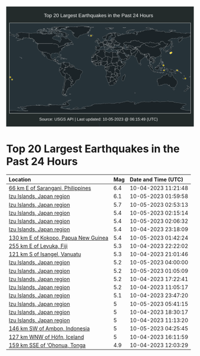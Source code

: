 ![Map](./map.png)

# Top 20 Largest Earthquakes in the Past 24 Hours

| Location | Mag | Date and Time (UTC) |
|:---|:---|:---|
| [66 km E of Sarangani, Philippines](https://earthquake.usgs.gov/earthquakes/eventpage/us6000lcri) | 6.4 | 10-04-2023 11:21:48 |
| [Izu Islands, Japan region](https://earthquake.usgs.gov/earthquakes/eventpage/us6000lcz1) | 6.1 | 10-05-2023 01:59:58 |
| [Izu Islands, Japan region](https://earthquake.usgs.gov/earthquakes/eventpage/us6000lczf) | 5.7 | 10-05-2023 02:53:13 |
| [Izu Islands, Japan region](https://earthquake.usgs.gov/earthquakes/eventpage/us6000lcz5) | 5.4 | 10-05-2023 02:15:14 |
| [Izu Islands, Japan region](https://earthquake.usgs.gov/earthquakes/eventpage/us6000lcz2) | 5.4 | 10-05-2023 02:06:32 |
| [Izu Islands, Japan region](https://earthquake.usgs.gov/earthquakes/eventpage/us6000lcy1) | 5.4 | 10-04-2023 23:18:09 |
| [130 km E of Kokopo, Papua New Guinea](https://earthquake.usgs.gov/earthquakes/eventpage/us6000lcyx) | 5.4 | 10-05-2023 01:42:24 |
| [255 km E of Levuka, Fiji](https://earthquake.usgs.gov/earthquakes/eventpage/us6000lcxs) | 5.3 | 10-04-2023 22:22:02 |
| [121 km S of Isangel, Vanuatu](https://earthquake.usgs.gov/earthquakes/eventpage/us6000lcx7) | 5.3 | 10-04-2023 21:01:46 |
| [Izu Islands, Japan region](https://earthquake.usgs.gov/earthquakes/eventpage/us6000lczr) | 5.2 | 10-05-2023 04:00:00 |
| [Izu Islands, Japan region](https://earthquake.usgs.gov/earthquakes/eventpage/us6000lcys) | 5.2 | 10-05-2023 01:05:09 |
| [Izu Islands, Japan region](https://earthquake.usgs.gov/earthquakes/eventpage/us6000lcvk) | 5.2 | 10-04-2023 17:22:41 |
| [Izu Islands, Japan region](https://earthquake.usgs.gov/earthquakes/eventpage/us6000lcra) | 5.2 | 10-04-2023 11:05:17 |
| [Izu Islands, Japan region](https://earthquake.usgs.gov/earthquakes/eventpage/us6000lcyc) | 5.1 | 10-04-2023 23:47:20 |
| [Izu Islands, Japan region](https://earthquake.usgs.gov/earthquakes/eventpage/us6000ld09) | 5 | 10-05-2023 05:41:15 |
| [Izu Islands, Japan region](https://earthquake.usgs.gov/earthquakes/eventpage/us6000lcw3) | 5 | 10-04-2023 18:30:17 |
| [Izu Islands, Japan region](https://earthquake.usgs.gov/earthquakes/eventpage/us6000lcrh) | 5 | 10-04-2023 11:13:20 |
| [146 km SW of Ambon, Indonesia](https://earthquake.usgs.gov/earthquakes/eventpage/us6000lczv) | 5 | 10-05-2023 04:25:45 |
| [127 km WNW of Höfn, Iceland](https://earthquake.usgs.gov/earthquakes/eventpage/us6000lcv0) | 5 | 10-04-2023 16:11:59 |
| [159 km SSE of ‘Ohonua, Tonga](https://earthquake.usgs.gov/earthquakes/eventpage/us6000lcth) | 4.9 | 10-04-2023 12:03:29 |
